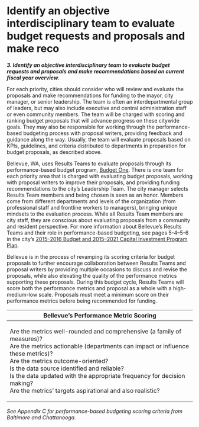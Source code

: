 # Identify an objective interdisciplinary team to evaluate budget requests and proposals and make reco

_**3. Identify an objective interdisciplinary team to evaluate budget requests and proposals and make recommendations based on current fiscal year overview.**_

For each priority, cities should consider who will review and evaluate the proposals and make recommendations for funding to the mayor, city manager, or senior leadership. The team is often an interdepartmental group of leaders, but may also include executive and central administration staff or even community members. The team will be charged with scoring and ranking budget proposals that will advance progress on these citywide goals. They may also be responsible for working through the performance-based budgeting process with proposal writers, providing feedback and guidance along the way. Usually, the team will evaluate proposals based on KPIs, guidelines, and criteria distributed to departments in preparation for budget proposals, as described above.

Bellevue, WA, uses Results Teams to evaluate proposals through its performance-based budget program, [Budget One](http://www.ci.bellevue.wa.us/budgets.htm). There is one team for each priority area that is charged with evaluating budget proposals, working with proposal writers to improve their proposals, and providing funding recommendations to the city’s Leadership Team. The city manager selects Results Team members and being chosen is seen as an honor. Members come from different departments and levels of the organization (from professional staff and frontline workers to managers), bringing unique mindsets to the evaluation process. While all Results Team members are city staff, they are conscious about evaluating proposals from a community and resident perspective. For more information about Bellevue’s Results Teams and their role in performance-based budgeting, see pages 5-4–5-6 in the city’s [2015–2016 Budget and 2015–2021 Capital Investment Program Plan](https://bellevuewa.gov/sites/default/files/media/pdf_document/2015-2021_Capital_Investment_Program_Plan.pdf).

Bellevue is in the process of revamping its scoring criteria for budget proposals to further encourage collaboration between Results Teams and proposal writers by providing multiple occasions to discuss and revise the proposals, while also elevating the quality of the performance metrics supporting these proposals. During this budget cycle, Results Teams will score both the performance metrics and proposal as a whole with a high-medium-low scale. Proposals must meet a minimum score on their performance metrics before being recommended for funding.

| **Bellevue’s Performance Metric Scoring**                                                                                                                                                                                                                                                                                                                                                    |
| -------------------------------------------------------------------------------------------------------------------------------------------------------------------------------------------------------------------------------------------------------------------------------------------------------------------------------------------------------------------------------------------- |
| <p>Are the metrics well-rounded and comprehensive (a family of measures)?<br>Are the metrics actionable (departments can impact or influence these metrics)?<br>Are the metrics outcome-oriented?<br>Is the data source identified and reliable?<br>Is the data updated with the appropriate frequency for decision making?<br>Are the metrics’ targets aspirational and also realistic?</p> |

_See Appendix C for performance-based budgeting scoring criteria from Baltimore and Chattanooga._

